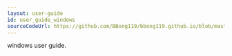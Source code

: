 ```yaml
---
layout: user-guide
id: user_guide_windows
sourceCodeUrl: https://github.com/BBong119/bbong119.github.io/blob/master/DBR-Basic-Info/user-guide/windows/index.md
---
```


windows user guide.
